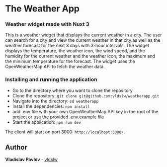 # The Weather App

### Weather widget made with Nuxt 3 

This is a weather widget that displays the current weather in a city. The user can search for a city and view the current weather in that city as well as the weather forecast for the next 3 days with 3-hour intervals. The widget displays the temperature, the weather icon, the wind speed, and the humidity for the current weather and the weather icon, the maximum and the minimum temperature for the forecast. The widget uses the OpenWeatherMap API to fetch the weather data. 


### Installing and running the application

- Go to the directory where you want to clone the repository
- Clone the repository: `git clone git@github.com:vldslw/weatherapp.git`
- Navigate into the directory: `cd weatherapp`
- Install the dependencies: `npm install`
- add .env file with your own OpenWeatherMap API key in the root of the project or use the provided .env.example file
- Start the application: `npm run dev`

The client will start on port 3000: `http://localhost:3000/`.

## Author

**Vladislav Pavlov** - [vldslw](https://github.com/vldslw)
